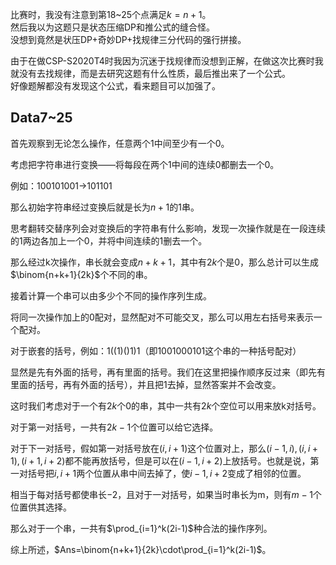 比赛时，我没有注意到第18~25个点满足$k=n+1$。  
然后我以为这题只是状态压缩DP和推公式的缝合怪。  
没想到竟然是状压DP+奇妙DP+找规律三分代码的强行拼接。

由于在做CSP-S2020T4时我因为沉迷于找规律而没想到正解，在做这次比赛时我就没有去找规律，而是去研究这题有什么性质，最后推出来了一个公式。  
好像题解都没有发现这个公式，看来题目可以加强了。
## Data7~25
首先观察到无论怎么操作，任意两个1中间至少有一个0。

考虑把字符串进行变换——将每段在两个1中间的连续0都删去一个0。

例如：100101001->101101

那么初始字符串经过变换后就是长为$n+1$的1串。

思考翻转交替序列会对变换后的字符串有什么影响，发现一次操作就是在一段连续的1两边各加上一个0，并将中间连续的1删去一个。

那么经过k次操作，串长就会变成$n+k+1$，其中有$2k$个是0，那么总计可以生成$\binom{n+k+1}{2k}$个不同的串。

接着计算一个串可以由多少个不同的操作序列生成。

将同一次操作加上的0配对，显然配对不可能交叉，那么可以用左右括号来表示一个配对。

对于嵌套的括号，例如：1((1)()1)1（即1001000101这个串的一种括号配对）

显然是先有外面的括号，再有里面的括号。我们在这里把操作顺序反过来（即先有里面的括号，再有外面的括号），并且把1去掉，显然答案并不会改变。

这时我们考虑对于一个有$2k$个0的串，其中一共有$2k$个空位可以用来放k对括号。

对于第一对括号，一共有$2k-1$个位置可以给它选择。

对于下一对括号，假如第一对括号放在$(i,i+1)$这个位置对上，那么$(i-1,i),(i,i+1),(i+1,i+2)$都不能再放括号，但是可以在$(i-1,i+2)$上放括号。也就是说，第一对括号把$i,i+1$两个位置从串中间去掉了，使$i-1,i+2$变成了相邻的位置。

相当于每对括号都使串长$-2$，且对于一对括号，如果当时串长为m，则有$m-1$个位置供其选择。

那么对于一个串，一共有$\prod_{i=1}^k(2i-1)$种合法的操作序列。

综上所述，$Ans=\binom{n+k+1}{2k}\cdot\prod_{i=1}^k(2i-1)$。
